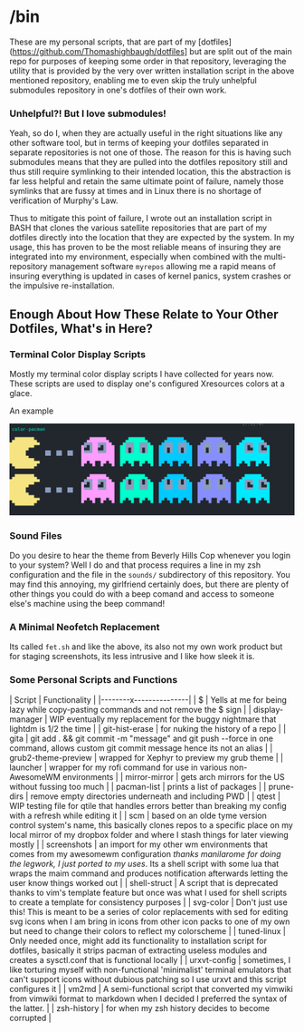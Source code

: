 # /bin

These are my personal scripts, that are part of my [dotfiles](https://github.com/Thomashighbaugh/dotfiles] but are split out of the main repo for purposes of keeping some order in that repository, leveraging the utility that is provided by the very over written installation script in the above mentioned repository, enabling me to even skip the truly unhelpful submodules repository in one's dotfiles of their own work.

### Unhelpful?! But I love submodules!

Yeah, so do I, when they are actually useful in the right situations like any other software tool, but in terms of keeping your dotfiles separated in separate repositories is not one of those. The reason for this is having such submodules means that they are pulled into the dotfiles repository still and thus still require symlinking to their intended location, this the abstraction is far less helpful and retain the same ultimate point of failure, namely those symlinks that are fussy at times and in Linux there is no shortage of verification of Murphy's Law.

Thus to mitigate this point of failure, I wrote out an installation script in BASH that clones the various satellite repositories that are part of my dotfiles directly into the location that they are expected by the system. In my usage, this has proven to be the most reliable means of insuring they are integrated into my environment, especially when combined with the multi-repository management software `myrepos` allowing me a rapid means of insuring everything is updated in cases of kernel panics, system crashes or the impulsive re-installation.

## Enough About How These Relate to Your Other Dotfiles, What's in Here?

### Terminal Color Display Scripts

Mostly my terminal color display scripts I have collected for years now. These scripts are used to display one's configured Xresources colors at a glace.

An example

![Color Ghosts Script](./images/screenshot.png)

### Sound Files

Do you desire to hear the theme from Beverly Hills Cop whenever you login to your system? Well I do and that process requires a line in my zsh configuration and the file in the `sounds/` subdirectory of this repository. You may find this annoying, my girlfriend certainly does, but there are plenty of other things you could do with a beep comand and access to someone else's machine using the beep command!

### A Minimal Neofetch Replacement

Its called `fet.sh` and like the above, its also not my own work product but for staging screenshots, its less intrusive and I like how sleek it is.

### Some Personal Scripts and Functions

| Script | Functionality |
|--------x---------------|
| $ | Yells at me for being lazy while copy-pasting commands and not remove the $ sign |
| display-manager | WIP eventually my replacement for the buggy nightmare that lightdm is 1/2 the time |
| git-hist-erase | for nuking the history of a repo |
| gita | git add . && git commit -m "message" and git push --force in one command, allows custom git commit message hence its not an alias |
| grub2-theme-preview | wrapped for Xephyr to preview my grub theme |
| launcher | wrapper for my rofi command for use in various non-AwesomeWM environments |
| mirror-mirror | gets arch mirrors for the US without fussing too much |
| pacman-list | prints a list of packages |
| prune-dirs | remove empty directories underneath and including PWD |
| qtest | WIP testing file for qtile that handles errors better than breaking my config with a refresh while editing it |
| scm | based on an olde tyme version control system's name, this basically clones repos to a specific place on my local mirror of my dropbox folder and where I stash things for later viewing mostly |
| screenshots | an import for my other wm environments that comes from my awesomewm configuration _thanks manilarome for doing the legwork, I just ported to my uses_. Its a shell script with some lua that wraps the maim command and produces notification afterwards letting the user know things worked out |
| shell-struct | A script that is deprecated thanks to vim's template feature but once was what I used for shell scripts to create a template for consistency purposes |
| svg-color | Don't just use this! This is meant to be a series of color replacements with sed for editing svg icons when I am bring in icons from other icon packs to one of my own but need to change their colors to reflect my colorscheme |
| tuned-linux | Only needed once, might add its functionality to installation script for dotfiles, basically it strips pacman of extracting useless modules and creates a sysctl.conf that is functional locally |
| urxvt-config | sometimes, I like torturing myself with non-functional 'minimalist' terminal emulators that can't support icons without dubious patching so I use urxvt and this script configures it |
| vm2md | A semi-functional script that converted my vimwiki from vimwiki format to markdown when I decided I preferred the syntax of the latter. |
| zsh-history | for when my zsh history decides to become corrupted |
